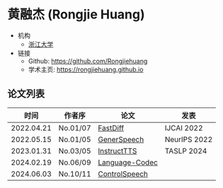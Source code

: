 # 黄融杰 (Rongjie Huang)

- 机构
  - [浙江大学](../Institutions/ZJU_浙江大学.md)
- 链接
  - Github: https://github.com/Rongjiehuang
  - 学术主页: https://rongjiehuang.github.io

## 论文列表

| 时间 | 作者序 | 论文 | 发表 |
|:-:|:-:|---|---|
| 2022.04.21 | No.01/07 | [FastDiff](../Models/Diffusion/2022.04.21_FastDiff.md) | IJCAI 2022
| 2022.05.15 | No.01/05 | [GenerSpeech](../Models/TTS2_Acoustic/2022.05.15_GenerSpeech.md) | NeurIPS 2022
| 2023.01.31 | No.03/05 | [InstructTTS](../Models/Prompt/2023.01.31_InstructTTS.md) | TASLP 2024
| 2024.02.19 | No.06/09 | [Language-Codec](../Models/Speech_Neural_Codec/2024.02.19_Language-Codec.md) |
| 2024.06.03 | No.10/11 | [ControlSpeech](../Models/Speech_LLM/2024.06.03_ControlSpeech.md) |